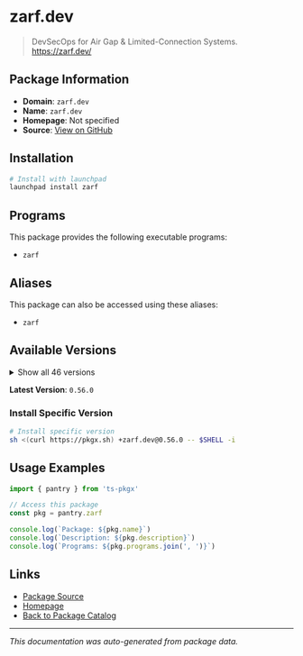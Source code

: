 # zarf.dev

> DevSecOps for Air Gap & Limited-Connection Systems. https://zarf.dev/

## Package Information

- **Domain**: `zarf.dev`
- **Name**: `zarf.dev`
- **Homepage**: Not specified
- **Source**: [View on GitHub](https://github.com/pkgxdev/pantry/tree/main/projects/zarf.dev/package.yml)

## Installation

```bash
# Install with launchpad
launchpad install zarf
```

## Programs

This package provides the following executable programs:

- `zarf`

## Aliases

This package can also be accessed using these aliases:

- `zarf`

## Available Versions

<details>
<summary>Show all 46 versions</summary>

- `0.56.0`, `0.55.6`, `0.55.5`, `0.55.4`, `0.55.2`
- `0.55.1`, `0.54.0`, `0.53.0`, `0.52.1`, `0.52.0`
- `0.51.0`, `0.50.0`, `0.49.1`, `0.49.0`, `0.48.1`
- `0.48.0`, `0.47.0`, `0.46.0`, `0.45.0`, `0.44.0`
- `0.43.1`, `0.43.0`, `0.42.2`, `0.42.1`, `0.42.0`
- `0.41.0`, `0.40.1`, `0.39.0`, `0.38.3`, `0.38.2`
- `0.38.1`, `0.38.0`, `0.37.0`, `0.36.1`, `0.36.0`
- `0.35.0`, `0.34.0`, `0.33.2`, `0.33.1`, `0.33.0`
- `0.32.6`, `0.32.5`, `0.32.4`, `0.32.3`, `0.32.2`
- `0.32.1`

</details>

**Latest Version**: `0.56.0`

### Install Specific Version

```bash
# Install specific version
sh <(curl https://pkgx.sh) +zarf.dev@0.56.0 -- $SHELL -i
```

## Usage Examples

```typescript
import { pantry } from 'ts-pkgx'

// Access this package
const pkg = pantry.zarf

console.log(`Package: ${pkg.name}`)
console.log(`Description: ${pkg.description}`)
console.log(`Programs: ${pkg.programs.join(', ')}`)
```

## Links

- [Package Source](https://github.com/pkgxdev/pantry/tree/main/projects/zarf.dev/package.yml)
- [Homepage](#)
- [Back to Package Catalog](../package-catalog.md)

---

*This documentation was auto-generated from package data.*
